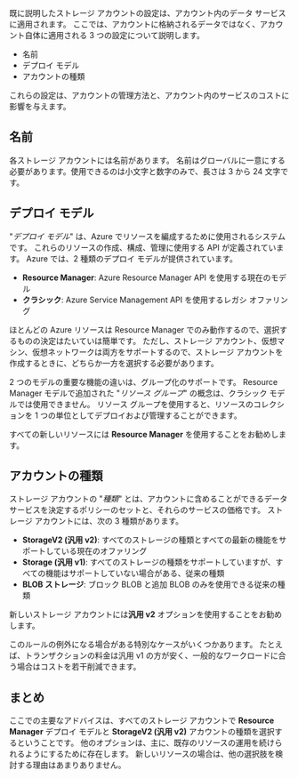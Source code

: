 既に説明したストレージ アカウントの設定は、アカウント内のデータ サービスに適用されます。 ここでは、アカウントに格納されるデータではなく、アカウント自体に適用される 3 つの設定について説明します。

- 名前
- デプロイ モデル
- アカウントの種類

これらの設定は、アカウントの管理方法と、アカウント内のサービスのコストに影響を与えます。

## <a name="name"></a>名前

各ストレージ アカウントには名前があります。 名前はグローバルに一意にする必要があります。使用できるのは小文字と数字のみで、長さは 3 から 24 文字です。

## <a name="deployment-model"></a>デプロイ モデル

"_デプロイ モデル_" は、Azure でリソースを編成するために使用されるシステムです。 これらのリソースの作成、構成、管理に使用する API が定義されています。 Azure では、2 種類のデプロイ モデルが提供されています。

- **Resource Manager**: Azure Resource Manager API を使用する現在のモデル
- **クラシック**: Azure Service Management API を使用するレガシ オファリング

ほとんどの Azure リソースは Resource Manager でのみ動作するので、選択するものの決定はたいていは簡単です。 ただし、ストレージ アカウント、仮想マシン、仮想ネットワークは両方をサポートするので、ストレージ アカウントを作成するときに、どちらか一方を選択する必要があります。

2 つのモデルの重要な機能の違いは、グループ化のサポートです。 Resource Manager モデルで追加された "_リソース グループ_" の概念は、クラシック モデルでは使用できません。 リソース グループを使用すると、リソースのコレクションを 1 つの単位としてデプロイおよび管理することができます。

すべての新しいリソースには **Resource Manager** を使用することをお勧めします。

## <a name="account-kind"></a>アカウントの種類

ストレージ アカウントの "_種類_" とは、アカウントに含めることができるデータ サービスを決定するポリシーのセットと、それらのサービスの価格です。 ストレージ アカウントには、次の 3 種類があります。

- **StorageV2 (汎用 v2)**: すべてのストレージの種類とすべての最新の機能をサポートしている現在のオファリング
- **Storage (汎用 v1)**: すべてのストレージの種類をサポートしていますが、すべての機能はサポートしていない場合がある、従来の種類
- **BLOB ストレージ**: ブロック BLOB と追加 BLOB のみを使用できる従来の種類

新しいストレージ アカウントには**汎用 v2** オプションを使用することをお勧めします。

このルールの例外になる場合がある特別なケースがいくつかあります。 たとえば、トランザクションの料金は汎用 v1 の方が安く、一般的なワークロードに合う場合はコストを若干削減できます。

## <a name="summary"></a>まとめ

ここでの主要なアドバイスは、すべてのストレージ アカウントで **Resource Manager** デプロイ モデルと **StorageV2 (汎用 v2)** アカウントの種類を選択するということです。 他のオプションは、主に、既存のリソースの運用を続けられるようにするために存在します。 新しいリソースの場合は、他の選択肢を検討する理由はあまりありません。